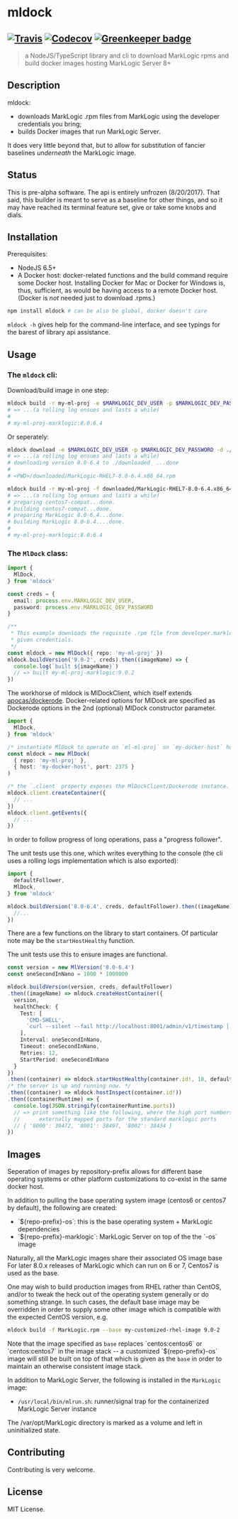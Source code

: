 # mldock
[![Travis](https://img.shields.io/travis/laurelnaiad/mldock/master.svg)](https://travis-ci.org/laurelnaiad/mldock)
[![Codecov](https://img.shields.io/codecov/c/github/laurelnaiad/mldock.svg)](https://codecov.io/gh/laurelnaiad/mldock)
[![Greenkeeper badge](https://badges.greenkeeper.io/laurelnaiad/mldock.svg)](https://greenkeeper.io/)
---
> a NodeJS/TypeScript library and cli to download MarkLogic rpms and build docker images hosting MarkLogic Server 8+

## Description

mldock:

* downloads MarkLogic .rpm files from MarkLogic using the developer credentials you bring;
* builds Docker images that run MarkLogic Server.

It does very little beyond that, but to allow for substitution of fancier baselines _underneath_ the MarkLogic image.

## Status

This is pre-alpha software. The api is entirely unfrozen (8/20/2017). That said, this builder is meant to serve as a baseline for other things, and so it may have reached its terminal feature set, give or take some knobs and dials.

## Installation

Prerequisites:
* NodeJS 6.5+
* A Docker host: docker-related functions and the build command require some Docker host. Installing Docker for Mac or Docker for Windows is, thus, sufficient, as would be having access to a remote Docker host. (Docker is _not_ needed just to download .rpms.)

```bash
npm install mldock # can be also be global, docker doesn't care
```

`mldock -h` gives help for the command-line interface, and see typings for the barest of library api assistance.

## Usage

### The `mldock` cli:

Download/build image in one step:
```bash
mldock build -r my-ml-proj -e $MARKLOGIC_DEV_USER -p $MARKLOGIC_DEV_PASSWORD 8.0-6.4
# => ...(a rolling log ensues and lasts a while)
#
# my-ml-proj-marklogic:8.0.6.4
```

Or seperately:
```bash
mldock download -e $MARKLOGIC_DEV_USER -p $MARKLOGIC_DEV_PASSWORD -d ./downloaded 8.0-6.4
# => ...(a rolling log ensues and lasts a while)
# downloading version 8.0-6.4 to ./downloaded  ...done
#
# <PWD>/downloaded/MarkLogic-RHEL7-8.0-6.4.x86_64.rpm

mldock build -r my-ml-proj -f downloaded/MarkLogic-RHEL7-8.0-6.4.x86_64.rpm 8.0-6.4
# => ...(a rolling log ensues and lasts a while)
# preparing centos7-compat...done.
# building centos7-compat...done.
# preparing MarkLogic 8.0-6.4...done.
# building MarkLogic 8.0-6.4....done.
#
# my-ml-proj-marklogic:8.0.6.4
```

### The `MlDock` class:

```typescript
import {
  MlDock,
} from 'mldock'

const creds = {
  email: process.env.MARKLOGIC_DEV_USER,
  password: process.env.MARKLOGIC_DEV_PASSWORD
}

/**
 * This example downloads the requisite .rpm file from developer.marklogic.com using the
 * given credentials.
 */
const mldock = new MlDock({ repo: 'my-ml-proj' })
mldock.buildVersion('9.0-2', creds).then((imageName) => {
  console.log(`built ${imageName}`)
  // => built my-ml-proj-marklogic:9.0.2
})
```

The workhorse of mldock is MlDockClient, which itself extends [apocas/dockerode](https://github.com/apocas/dockerode). Docker-related options for MlDock are specified as Dockerode options in the 2nd (optional) MlDock constructor parameter.

```typescript
import {
  MlDock,
} from 'mldock'

/* instantiate MlDock to operate on `ml-ml-proj` on `my-docker-host` host. */
const mldock = new MlDock(
  { repo: 'my-ml-proj' },
  { host: 'my-docker-host', port: 2375 }
)

/* the `.client` property exposes the MlDockClient/Dockerode instance. */
mldock.client.createContainer({
  // ...
})
mldock.client.getEvents({
  // ...
})
```

In order to follow progress of long operations, pass a "progress follower".

The unit tests use this one, which writes everything to the console (the cli uses a rolling logs implementation which is also exported):

```typescript
import {
  defaultFollower,
  MlDock,
} from 'mldock'

mldock.buildVersion('8.0-6.4', creds, defaultFollower).then((imageName) => {
  //...
})
```

There are a few functions on the library to start containers.
Of particular note may be the `startHostHealthy` function.

The unit tests use this to ensure images are functional.

```typescript
const version = new MlVersion('8.0-6.4')
const oneSecondInNano = 1000 * 1000000

mldock.buildVersion(version, creds, defaultFollower)
.then((imageName) => mldock.createHostContainer({
  version,
  healthCheck: {
    Test: [
      'CMD-SHELL',
      `curl --silent --fail http://localhost:8001/admin/v1/timestamp || exit 1`
    ],
    Interval: oneSecondInNano,
    Timeout: oneSecondInNano,
    Retries: 12,
    StartPeriod: oneSecondInNano
  }
})
.then((container) => mldock.startHostHealthy(container.id!, 10, defaultFollower))
/* the server is up and running now. */
.then((container) => mldock.hostInspect(container.id!))
.then((containerRuntime) => {
  console.log(JSON.stringify(containerRuntime.ports))
  // => print something like the following, where the high port numbers are the
  //      externally mapped ports for the standard marklogic ports
  // { '8000': 39472, '8001': 38497, '8002': 38434 }
})
```

## Images

Seperation of images by repository-prefix allows for different base operating systems or other platform customizations to co-exist in the same docker host.

In addition to pulling the base operating system image (centos6 or centos7 by default), the following are created:

* \`${repo-prefix}-os\`: this is the base operating system + MarkLogic dependencies
* \`${repo-prefix}-marklogic\`: MarkLogic Server on top of the the \`-os\` image

Naturally, all the MarkLogic images share their associated OS image base For later 8.0.x releases of MarkLogic which can run on 6 or 7, Centos7 is used as the base.

One may wish to build production images from RHEL rather than CentOS, and/or to tweak the heck out of the operating system generally or do something strange. In such cases, the default base image may be overridden in order to supply some other image which is compatible with the expected CentOS version, e.g.

```bash
mldock build -f MarkLogic.rpm --base my-customized-rhel-image 9.0-2
```

Note that the image specified as `base` replaces  \`centos:centos6\` or \`centos:centos7\` in the image stack -- a customized \`${repo-prefix}-os\` image will still be built on top of that which is given as the `base` in order to maintain an otherwise consistent image stack.

In addition to MarkLogic Server, the following is installed in the `MarkLogic` image:

* `/usr/local/bin/mlrun.sh`: runner/signal trap for the containerized MarkLogic Server instance

The /var/opt/MarkLogic directory is marked as a volume and left in uninitialized state.

## Contributing

Contributing is very welcome.

## License

MIT License.
